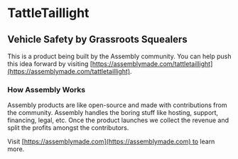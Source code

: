 # TattleTaillight

## Vehicle Safety by Grassroots Squealers

This is a product being built by the Assembly community. You can help push this idea forward by visiting [https://assemblymade.com/tattletaillight](https://assemblymade.com/tattletaillight).

### How Assembly Works

Assembly products are like open-source and made with contributions from the community. Assembly handles the boring stuff like hosting, support, financing, legal, etc. Once the product launches we collect the revenue and split the profits amongst the contributors.

Visit [https://assemblymade.com](https://assemblymade.com) to learn more.
